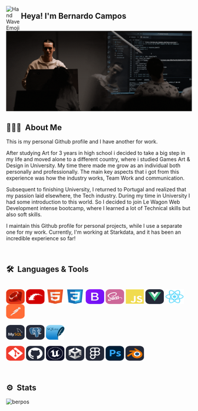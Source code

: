 <img alt="Hand Wave Emoji" src="https://i.ibb.co/XW2xZvG/Hand-Wave.gif" width='40' align="left"/><h2>Heya! I'm Bernardo Campos</h2>
![BannerGif](BannerGif.gif)

## 👨🏻‍💻 &nbsp;About Me
This is my personal Github profile and I have another for work.

After studying Art for 3 years in high school i decided to take a big step in my life and moved alone to a different country, where i studied Games Art & Design in University. My time there made me grow as an individual both personally and professionally. The main key aspects that i got from this experience was how the industry works, Team Work and communication.

Subsequent to finishing University, I returned to Portugal and realized that my passion laid elsewhere, the Tech industry. During my time in University I had some introduction to this world. So I decided to join Le Wagon Web Development intense bootcamp, where I learned a lot of Technical skills but also soft skills.

I maintain this Github profile for personal projects, while I use a separate one for my work. Currently, I'm working at Starkdata, and it has been an incredible experience so far!

&nbsp;

## 🛠 &nbsp;Languages & Tools

<div style="display: inline_block"><br>
  <img align="center" alt="Ruby" height="40" width="50" src="https://raw.githubusercontent.com/tandpfun/skill-icons/main/icons/Ruby.svg">
  <img align="center" alt="Rails" height="40" width="50" src="https://raw.githubusercontent.com/tandpfun/skill-icons/main/icons/Rails.svg">
  <img align="center" alt="HTML" height="40" width="50" src="https://raw.githubusercontent.com/devicons/devicon/master/icons/html5/html5-original.svg">
  <img align="center" alt="CSS" height="40" width="50" src="https://raw.githubusercontent.com/devicons/devicon/master/icons/css3/css3-original.svg">
  <img align="center" alt="Bootstrap" height="40" width="50" src="https://raw.githubusercontent.com/tandpfun/skill-icons/main/icons/Bootstrap.svg">
  <img align="center" alt="Sass" height="40" width="50" src="https://raw.githubusercontent.com/tandpfun/skill-icons/main/icons/Sass.svg">
  <img align="center" alt="Js" height="40" width="50" src="https://raw.githubusercontent.com/devicons/devicon/master/icons/javascript/javascript-plain.svg">
  <img align="center" alt="Vuejs" height="40" width="50" src="https://raw.githubusercontent.com/tandpfun/skill-icons/main/icons/VueJS-Dark.svg">
  <img align="center" alt="React" height="40" width="50" src="https://raw.githubusercontent.com/devicons/devicon/master/icons/react/react-original.svg">
  <img align="center" alt="Postman" height="40" width="50" src="https://raw.githubusercontent.com/tandpfun/skill-icons/main/icons/Postman.svg">
</div>

<div style="display: inline_block"><br>
  <img align="center" alt="MySQL" height="40" width="50" src="https://raw.githubusercontent.com/tandpfun/skill-icons/main/icons/MySQL-Dark.svg">
  <img align="center" alt="PostgreSQL" height="40" width="50" src="https://raw.githubusercontent.com/tandpfun/skill-icons/main/icons/PostgreSQL-Dark.svg">
  <img align="center" alt="SQLite" height="40" width="50" src="https://raw.githubusercontent.com/tandpfun/skill-icons/main/icons/SQLite.svg">
</div>

<div style="display: inline_block"><br>
  <img align="center" alt="Git" height="40" width="50" src="https://raw.githubusercontent.com/tandpfun/skill-icons/main/icons/Git.svg">
  <img align="center" alt="GitHub" height="40" width="50" src="https://raw.githubusercontent.com/tandpfun/skill-icons/main/icons/Github-Dark.svg">
  <img align="center" alt="UnrealEngine" height="40" width="50" src="https://raw.githubusercontent.com/tandpfun/skill-icons/main/icons/UnrealEngine.svg">
  <img align="center" alt="Unity" height="40" width="50" src="https://raw.githubusercontent.com/tandpfun/skill-icons/main/icons/Unity-Dark.svg">
  <img align="center" alt="Figma" height="40" width="50" src="https://raw.githubusercontent.com/tandpfun/skill-icons/main/icons/Figma-Dark.svg">
  <img align="center" alt="Photoshop" height="40" width="50" src="https://raw.githubusercontent.com/tandpfun/skill-icons/main/icons/Photoshop.svg">
  <img align="center" alt="Blender" height="40" width="50" src="https://raw.githubusercontent.com/tandpfun/skill-icons/main/icons/Blender-Dark.svg">
</div>

&nbsp;

## ⚙️ &nbsp;Stats
<p><img align="left" src="https://github-readme-stats.vercel.app/api/top-langs?username=berpos&show_icons=true&locale=en&layout=compact&theme=github_dark" alt="berpos" /></p>






